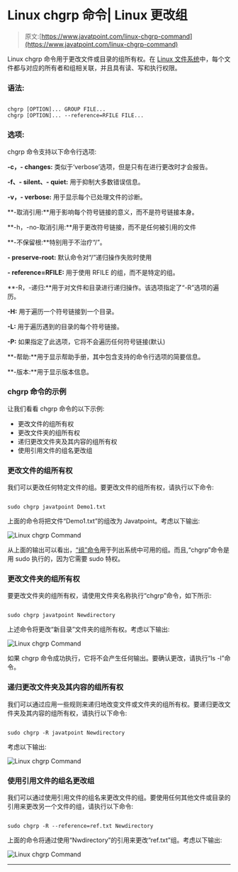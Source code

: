 # Linux chgrp 命令| Linux 更改组

> 原文:[https://www.javatpoint.com/linux-chgrp-command](https://www.javatpoint.com/linux-chgrp-command)

Linux chgrp 命令用于更改文件或目录的组所有权。在 [Linux 文件系统](https://www.javatpoint.com/linux-file-system)中，每个文件都与对应的所有者和组相关联，并且具有读、写和执行权限。

### 语法:

```

chgrp [OPTION]... GROUP FILE...
chgrp [OPTION]... --reference=RFILE FILE...

```

### 选项:

chgrp 命令支持以下命令行选项:

**-c，- changes:** 类似于‘verbose’选项，但是只有在进行更改时才会报告。

**-f、- silent、- quiet:** 用于抑制大多数错误信息。

**-v，- verbose:** 用于显示每个已处理文件的诊断。

**-取消引用:**用于影响每个符号链接的意义，而不是符号链接本身。

**-h，-no-取消引用:**用于更改符号链接，而不是任何被引用的文件

**-不保留根:**特别用于不治疗“/”。

**- preserve-root:** 默认命令对“/”递归操作失败时使用

**- reference=RFILE:** 用于使用 RFILE 的组，而不是特定的组。

**-R，-递归:**用于对文件和目录进行递归操作。该选项指定了“-R”选项的遍历。

**-H:** 用于遍历一个符号链接到一个目录。

**-L:** 用于遍历遇到的目录的每个符号链接。

**-P:** 如果指定了此选项，它将不会遍历任何符号链接(默认)

**-帮助:**用于显示帮助手册，其中包含支持的命令行选项的简要信息。

**-版本:**用于显示版本信息。

### chgrp 命令的示例

让我们看看 chgrp 命令的以下示例:

*   更改文件的组所有权
*   更改文件夹的组所有权
*   递归更改文件夹及其内容的组所有权
*   使用引用文件的组名更改组

### 更改文件的组所有权

我们可以更改任何特定文件的组。要更改文件的组所有权，请执行以下命令:

```

sudo chgrp javatpoint Demo1.txt

```

上面的命令将把文件“Demo1.txt”的组改为 Javatpoint。考虑以下输出:

![Linux chgrp Command](../Images/20667ee8cdefaa936b2b4a36a7b4a4d7.png)

从上面的输出可以看出，[“组”命令](https://www.javatpoint.com/linux-groups)用于列出系统中可用的组。而且,“chgrp”命令是用 sudo 执行的，因为它需要 sudo 特权。

### 更改文件夹的组所有权

要更改文件夹的组所有权，请使用文件夹名称执行“chgrp”命令，如下所示:

```

sudo chgrp javatpoint Newdirectory 

```

上述命令将更改“新目录”文件夹的组所有权。考虑以下输出:

![Linux chgrp Command](../Images/e84725e84a1806448103c3925e3a763a.png)

如果 chgrp 命令成功执行，它将不会产生任何输出。要确认更改，请执行“ls -l”命令。

### 递归更改文件夹及其内容的组所有权

我们可以通过应用一些规则来递归地改变文件或文件夹的组所有权。要递归更改文件夹及其内容的组所有权，请执行以下命令:

```

sudo chgrp -R javatpoint Newdirectory

```

考虑以下输出:

![Linux chgrp Command](../Images/e305296c733f156d083f0c7f995d2bed.png)

### 使用引用文件的组名更改组

我们可以通过使用引用文件的组名来更改文件的组。要使用任何其他文件或目录的引用来更改另一个文件的组，请执行以下命令:

```

sudo chgrp -R --reference=ref.txt Newdirectory

```

上面的命令将通过使用“Nwdirectory”的引用来更改“ref.txt”组。考虑以下输出:

![Linux chgrp Command](../Images/05a1c1d9690b879e4f97c9f327122a14.png)

* * *